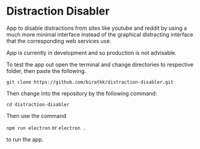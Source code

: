 # Distraction Disabler

App to disable distractions from sites like youtube and reddit by using a much more minimal interface instead of the graphical distracting interface that the corresponding web services use.

App is currently in development and so production is not advisable.

To test the app out open the terminal and change directories to respective folder, then paste the following.

```git clone https://github.com/biratkk/distraction-disabler.git```

Then change into the repository by the following command:

```cd distraction-disabler```

Then use the command

```npm run electron``` or ```electron .```

to run the app.